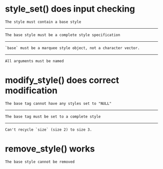 # style_set() does input checking

    The style must contain a base style

---

    The base style must be a complete style specification

---

    `base` must be a marquee style object, not a character vector.

---

    All arguments must be named

# modify_style() does correct modification

    The base tag cannot have any styles set to "NULL"

---

    The base tag must be set to a complete style

---

    Can't recycle `size` (size 2) to size 3.

# remove_style() works

    The base style cannot be removed

